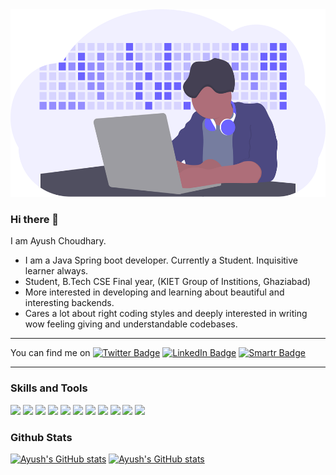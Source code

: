<img src = "undraw_developer_activity_bv83.svg" height = "300px" width = "100%"/>

### Hi there 👋
  I am Ayush Choudhary. 
 - I am a Java Spring boot developer. Currently a Student. Inquisitive learner always.
 - Student, B.Tech CSE Final year, (KIET Group of Institions, Ghaziabad)
 - More interested in developing and learning about beautiful and interesting backends.
 - Cares a lot about right coding styles and deeply interested in writing wow feeling giving and understandable codebases.
<hr>

You can find me on 
[![Twitter Badge](https://img.shields.io/badge/Twitter-Profile-informational?style=flat&logo=twitter&logoColor=white&color=1CA2F1)](https://twitter.com/AyushCh11046805)
[![LinkedIn Badge](https://img.shields.io/badge/LinkedIn-Profile-informational?style=flat&logo=linkedin&logoColor=white&color=0D76A8)](https://www.linkedin.com/in/ayush-choudhary-5a0b1b193/)
[![Smartr Badge](https://img.shields.io/badge/Smartr-Profile-informational?style=flat&logo=Smartr&logoColor=white&color=1CA2F1)](https://www.smartr.me/public/profiles/ayush.choudhary275)
<!-- [![Twitter][1.2]][1], or on [![LinkedIn][2.2]][2] -->

<hr>

### Skills and Tools

![](https://img.shields.io/badge/Code-Java-informational?style=flat&logo=Java&logoColor=white&color=4AB117)
![](https://img.shields.io/badge/Code-SpringBoot-informational?style=flat&logo=Spring&logoColor=white&color=4AB117)
![](https://img.shields.io/badge/Code-MySQL-informational?style=flat&logo=MySQL&logoColor=white&color=4AB197)
![](https://img.shields.io/badge/Code-Python-informational?style=flat&logo=Python&logoColor=white&color=4AB117)
![](https://img.shields.io/badge/Code-Javascript-informational?style=flat&logo=Javascript&logoColor=white&color=4AB117)
![](https://img.shields.io/badge/Tools-Docker-informational?style=flat&logo=docker&logoColor=white&color=4AB197)
![](https://img.shields.io/badge/Tools-GitHub-informational?style=flat&logo=GitHub&logoColor=white&color=4AB197)
![](https://img.shields.io/badge/Tools-AWS-informational?style=flat&logo=AWS&logoColor=white&color=4AB197)
<img src = "https://img.shields.io/badge/Editor-IntelliJ-green" />
<img src = "https://img.shields.io/badge/Editor-VS Code-green" />
<img src = "https://img.shields.io/badge/Paradigm-OOP-green" />


### Github Stats

[![Ayush's GitHub stats](https://github-readme-stats.vercel.app/api?username=ayushhurdey)](https://github.com/ayushhurdey/github-readme-stats)
[![Ayush's GitHub stats](https://github-readme-stats.vercel.app/api/top-langs/?username=ayushhurdey&layout=compact)](https://github.com/ayushhurdey/github-readme-stats)


<!-- Icons -->
[1.2]: http://i.imgur.com/wWzX9uB.png (twitter icon without padding)
[2.2]: https://raw.githubusercontent.com/MartinHeinz/MartinHeinz/master/linkedin-3-16.png (LinkedIn icon without padding)

<!-- Links to your social media accounts -->

[1]: https://twitter.com/AyushCh11046805
[2]: https://www.linkedin.com/in/ayush-choudhary-5a0b1b193/

<!--
- 🔭 I’m currently working on ...
- 🌱 I’m currently learning ...
- 👯 I’m looking to collaborate on ...
- 🤔 I’m looking for help with ...
- 💬 Ask me about ...
- 📫 How to reach me: ...
- 😄 Pronouns: ...
- ⚡ Fun fact: ...
-->
